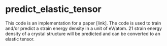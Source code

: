 # predict_elastic_tensor
This code is an implementation for a paper [link].
The code is used to train and/or predict a strain energy density in a unit of eV/atom.
21 strain energy density of a crystal structure will be predicted and can be converted to an elastic tensor.
